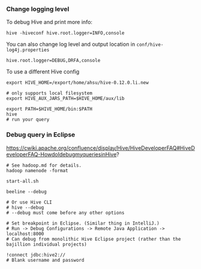 ### Change logging level
To debug Hive and print more info:
```
hive -hiveconf hive.root.logger=INFO,console
```

You can also change log level and output location in `conf/hive-log4j.properties`
```
hive.root.logger=DEBUG,DRFA,console
```

To use a different Hive config
```
export HIVE_HOME=/export/home/ahsu/hive-0.12.0.li.new

# only supports local filesystem
export HIVE_AUX_JARS_PATH=$HIVE_HOME/aux/lib

export PATH=$HIVE_HOME/bin:$PATH
hive
# run your query
```

### Debug query in Eclipse
https://cwiki.apache.org/confluence/display/Hive/HiveDeveloperFAQ#HiveDeveloperFAQ-HowdoIdebugmyqueriesinHive?
```
# See hadoop.md for details.
hadoop namenode -format

start-all.sh

beeline --debug

# Or use Hive CLI
# hive --debug
# --debug must come before any other options

# Set breakpoint in Eclipse. (Similar thing in IntelliJ.)
# Run -> Debug Configurations -> Remote Java Application -> localhost:8000
# Can debug from monolithic Hive Eclipse project (rather than the bajillion individual projects)

!connect jdbc:hive2://
# Blank username and password
```